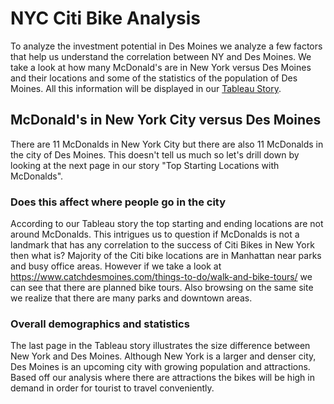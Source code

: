 # NYC Citi Bike Analysis 
To analyze the investment potential in Des Moines we analyze a few factors that help us understand the correlation between NY and Des Moines. We take a look at how many McDonald's are in New York versus Des Moines and their locations and some of the statistics of the population of Des Moines. All this information will be displayed in our [Tableau Story](https://public.tableau.com/profile/ali.merchant5475#!/vizhome/NYCCitiBikeDashboard_15992818390860/BikeSharinginDesMoines?publish=yes).

## McDonald's in New York City versus Des Moines
There are 11 McDonalds in New York City but there are also 11 McDonalds in the city of Des Moines. This doesn't tell us much so let's drill down by looking at the next page in our story "Top Starting Locations with McDonalds".

### Does this affect where people go in the city
According to our Tableau story the top starting and ending locations are not around McDonalds. This intrigues us to question if McDonalds is not a landmark that has any correlation to the success of Citi Bikes in New York then what is?
Majority of the Citi bike locations are in Manhattan near parks and busy office areas. However if we take a look at https://www.catchdesmoines.com/things-to-do/walk-and-bike-tours/ we can see that there are planned bike tours. Also browsing on the same site we realize that there are many parks and downtown areas. 

### Overall demographics and statistics 
The last page in the Tableau story illustrates the size difference between New York and Des Moines. Although New York is a larger and denser city, Des Moines is an upcoming city with growing population and attractions. Based off our analysis where there are attractions the bikes will be high in demand in order for tourist to travel conveniently. 
